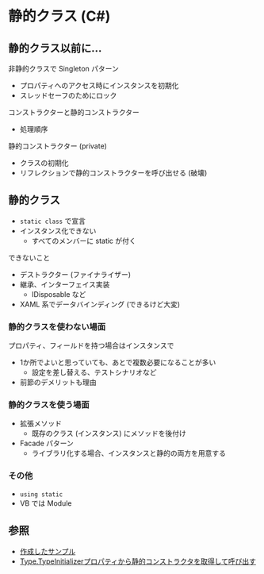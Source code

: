 # 静的クラス (C#)

## 静的クラス以前に…
非静的クラスで Singleton パターン
- プロパティへのアクセス時にインスタンスを初期化
- スレッドセーフのためにロック

コンストラクターと静的コンストラクター
- 処理順序

静的コンストラクター (private)
- クラスの初期化
- リフレクションで静的コンストラクターを呼び出せる (破壊)

## 静的クラス
- `static class` で宣言
- インスタンス化できない
  - すべてのメンバーに static が付く

できないこと
- デストラクター (ファイナライザー)
- 継承、インターフェイス実装
  - IDisposable など
- XAML 系でデータバインディング (できるけど大変)

### 静的クラスを使わない場面
プロパティ、フィールドを持つ場合はインスタンスで
- 1か所でよいと思っていても、あとで複数必要になることが多い
  - 設定を差し替える、テストシナリオなど
- 前節のデメリットも理由

### 静的クラスを使う場面
- 拡張メソッド
  - 既存のクラス (インスタンス) にメソッドを後付け
- Facade パターン
  - ライブラリ化する場合、インスタンスと静的の両方を用意する

### その他
- `using static`
- VB では Module

## 参照
- [作成したサンプル](https://github.com/sakapon/Samples-2018/tree/master/ProgrammingSample/UnitTest)
- [Type.TypeInitializerプロパティから静的コンストラクタを取得して呼び出す](https://t.co/dqq0C8k4h6)

